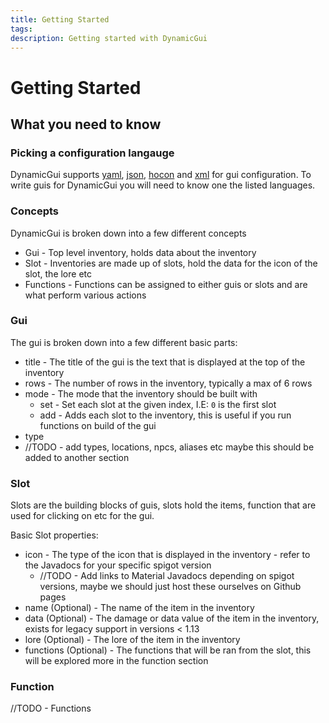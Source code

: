 ```yaml
---
title: Getting Started
tags: 
description: Getting started with DynamicGui
---
```


# Getting Started

## What you need to know

### Picking a configuration langauge


DynamicGui supports [yaml](https://learnxinyminutes.com/docs/yaml/), [json](https://learnxinyminutes.com/docs/json/), [hocon](https://github.com/lightbend/config#using-hocon-the-json-superset) and [xml](https://learnxinyminutes.com/docs/xml/)  for gui configuration. 
To write guis for DynamicGui you will need to know one the listed languages.

### Concepts

DynamicGui is broken down into a few different concepts

* Gui - Top level inventory, holds data about the inventory
* Slot - Inventories are made up of slots, hold the data for the icon of the slot, the lore etc
* Functions - Functions can be assigned to either guis or slots and are what perform various actions

### Gui

The gui is broken down into a few different basic parts:
* title - The title of the gui is the text that is displayed at the top of the inventory
* rows - The number of rows in the inventory, typically a max of 6 rows
* mode - The mode that the inventory should be built with
  * set - Set each slot at the given index, I.E: `0` is the first slot
  * add - Adds each slot to the inventory, this is useful if you run functions on build of the gui
* type
* //TODO - add types, locations, npcs, aliases etc maybe this should be added to another section

### Slot

Slots are the building blocks of guis, slots hold the items, function that are used for clicking on etc for the gui. 

Basic Slot properties:
* icon - The type of the icon that is displayed in the inventory - refer to the Javadocs for your specific spigot version
  * //TODO - Add links to Material Javadocs depending on spigot versions, maybe we should just host these ourselves on Github pages
* name (Optional) - The name of the item in the inventory
* data (Optional) - The damage or data value of the item in the inventory, exists for legacy support in versions < 1.13
* lore (Optional) - The lore of the item in the inventory
* functions (Optional) - The functions that will be ran from the slot, this will be explored more in the function section

### Function

//TODO - Functions